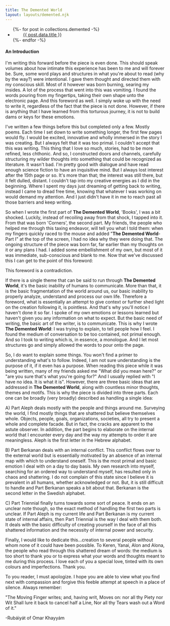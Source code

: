 ```yaml
---
title: The Demented World
layout: layouts/demented.njk
---
```


<ul id="collectionList" class="">
{%- for post in collections.demented -%}
  <li class=""><i style="margin-right:1rem;margin-left:1rem;color:#ff8c8c" class="fas fa-moon"></i><a href="{{ post.url | url }}">{{ post.data.title }}</a></li>
{%- endfor -%}
</ul>

<h4>An Introduction</h4>

I'm writing this forward before the piece is even done. This should speak volumes about how intimate this experience has been to me and will forever be. Sure, some word plays and structures in what you're about to read (why by the way?) were intentional. I gave them thought and directed them with my conscious skill. Most of it however was born burning, searing my insides. A lot of the process that went into this was vomiting. I found the words pouring from my fingertips, taking their own shape unto the electronic page. And this foreword as well. I simply woke up with the need to write it, regardless of the fact that the piece is not done. However, if there is anything that I have learned from this torturous journey, it is not to build dams or keys for these emotions.

I've written a few things before this but completed only a few. Mostly poems. Each time I set down to write something longer, the first few pages would fly. I would be excited, innovative and wholly immersed in the story I was creating. But I always felt that it was too primal. I couldn't accept that this was writing. This thing that I love so much, stories, had to be more refined, less chthonic. And so, I constructed doors and channels, carefully structuring my wilder thoughts into something that could be recognized as literature. It wasn't bad. I'm pretty good with dialogue and have read enough science fiction to have an inquisitive mind. But I always lost interest after the 15th page or so. It's more than that; the interest was still there, but it felt dulled, distant. I couldn't tap into my creative energies as I did in the beginning. Where I spent my days just dreaming of getting back to writing, instead I came to dread free time, knowing that whatever I was working on would demand my attention. And I just didn't have it in me to reach past all those barriers and keep writing.

So when I wrote the first part of **The Demented World**, 'Books', I was a bit shocked. Luckily, instead of recoiling away from that shock, I tapped into it. From that was born 'Corners', the second part. My friends, the people who helped me through this taxing endeavor, will tell you what I told them: when my fingers quickly raced to the mouse and added "**The Demented World**- Part I" at the top of the screen, I had no idea why they were doing that. The ongoing structure of the piece was born far, far earlier than my thoughts on it or any plans I had. I added some embellishment of my own, but most of it was immediate, sub-conscious and blank to me. Now that we've discussed this I can get to the point of this foreword:

This foreword is a contradiction.

If there is a single theme that can be said to run through **The Demented World**, it's the basic inability of humans to communicate. More than that, it is the basic fragmentation of the world around us, our basic inability to properly analyze, understand and process our own life. Therefore a foreword, what is essentially an attempt to give context or further shed light on the creation following it, is pointless. And that's why you'll notice I haven't done it so far. I spoke of my own emotions or lessons learned but haven't given you any information on what to expect. But the basic need of writing, the basic art of the writer, is to communicate. This is why I wrote **The Demented World**: I was trying to explain, to tell people how I feel. I found the medium of conversation to be too contained, not primal enough. And so I took to writing which is, in essence, a monologue. And I let most structures go and simply allowed the words to pour onto the page.

So, I do want to explain some things. You won't find a primer to understanding what's to follow. Indeed, I am not sure understanding is the purpose of it, if it even has a purpose. When reading this piece while it was being written, many of my friends asked me "What did you mean here?" or "are you sure that's what you're going for?" And I usually replied with "I have no idea. It is what it is". However, there are three basic ideas that are addressed in **The Demented World**, along with countless minor thoughts, themes and motifs. This is why the piece is divided into three parts. Each one can be broadly (very broadly) described as handling a single idea:

A) Part Aleph deals mostly with the people and things around me. Surveying the world, I find mostly things that are shattered but believe themselves whole. Objects, people, goals, organizations, societies, all try to present a whole and complete facade. But in fact, the cracks are apparent to the astute observer. In addition, the part begins to elaborate on the internal world that I encounter every day and the way my attempts to order it are meaningless. Aleph is the first letter in the Hebrew alphabet.

B) Part Berkanan deals with an internal conflict. This conflict flows over to the external world but is essentially motivated by an absence of an internal map with which to understand oneself. This is the most primal and basic emotion I deal with on a day to day basis. My own research into myself, searching for an ordered way to understand myself, has resulted only in chaos and shattering. I do not complain of this state since I believe it is prevalent in all humans, whether acknowledged or not. But, it is still difficult to handle and Part Berkanan speaks a bit about that.  Berkanan is the second letter in the Swedish alphabet.

C) Part Triennial finally turns towards some sort of peace. It ends on an unclear note though, so the exact method of handling the first two parts is unclear. If Part Aleph is my current life and Part Berkanan is my current state of internal affairs, then Part Triennial is the way I deal with them both. It deals with the basic difficulty of creating yourself in the face of all this shattered information and the necessity of internal power and security.

Finally, I would like to dedicate this...creation to several people without whom none of it could have been possible. To Keren, Yanai, Alon and Alona, the people who read through this shattered dream of words: the medium is too short to thank you or to express what your words and thoughts meant to me during this process. I love each of you a special love, tinted with its own colours and imperfections. Thank you.

To you reader, I must apologize. I hope you are able to view what you find next with compassion and forgive this feeble attempt at speech in a place of silence. Always remember:

"The Moving Finger writes; and, having writ,
Moves on: nor all thy Piety nor Wit
Shall lure it back to cancel half a Line,
Nor all thy Tears wash out a Word of it."

-Rubáiyát of Omar Khayyám
